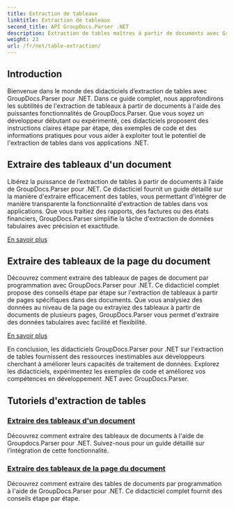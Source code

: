 ```yaml
---
title: Extraction de tableaux
linktitle: Extraction de tableaux
second_title: API GroupDocs.Parser .NET
description: Extraction de tables maîtres à partir de documents avec GroupDocs.Parser pour .NET. Apprenez à extraire des tables par programmation pour un traitement efficace des données.
weight: 23
url: /fr/net/table-extraction/
---
```

## Introduction

Bienvenue dans le monde des didacticiels d’extraction de tables avec GroupDocs.Parser pour .NET. Dans ce guide complet, nous approfondirons les subtilités de l'extraction de tableaux à partir de documents à l'aide des puissantes fonctionnalités de GroupDocs.Parser. Que vous soyez un développeur débutant ou expérimenté, ces didacticiels proposent des instructions claires étape par étape, des exemples de code et des informations pratiques pour vous aider à exploiter tout le potentiel de l'extraction de tables dans vos applications .NET.

## Extraire des tableaux d'un document
Libérez la puissance de l’extraction de tables à partir de documents à l’aide de GroupDocs.Parser pour .NET. Ce didacticiel fournit un guide détaillé sur la manière d'extraire efficacement des tables, vous permettant d'intégrer de manière transparente la fonctionnalité d'extraction de tables dans vos applications. Que vous traitiez des rapports, des factures ou des états financiers, GroupDocs.Parser simplifie la tâche d'extraction de données tabulaires avec précision et exactitude.

[En savoir plus](./extract-tables-from-document/)

## Extraire des tableaux de la page du document
Découvrez comment extraire des tableaux de pages de document par programmation avec GroupDocs.Parser pour .NET. Ce didacticiel complet propose des conseils étape par étape sur l'extraction de tableaux à partir de pages spécifiques dans des documents. Que vous analysiez des données au niveau de la page ou extrayiez des tableaux à partir de documents de plusieurs pages, GroupDocs.Parser vous permet d'extraire des données tabulaires avec facilité et flexibilité.

[En savoir plus](./extract-tables-from-document-page/)

En conclusion, les didacticiels GroupDocs.Parser pour .NET sur l'extraction de tables fournissent des ressources inestimables aux développeurs cherchant à améliorer leurs capacités de traitement de données. Explorez les didacticiels, expérimentez les exemples de code et améliorez vos compétences en développement .NET avec GroupDocs.Parser.
## Tutoriels d'extraction de tables
### [Extraire des tableaux d'un document](./extract-tables-from-document/)
Découvrez comment extraire des tableaux de documents à l'aide de Groupdocs.Parser pour .NET. Suivez-nous pour un guide détaillé sur l’intégration de cette fonctionnalité.
### [Extraire des tableaux de la page du document](./extract-tables-from-document-page/)
Découvrez comment extraire des tables de documents par programmation à l'aide de GroupDocs.Parser pour .NET. Ce didacticiel complet fournit des conseils étape par étape.